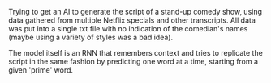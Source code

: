 Trying to get an AI to generate the script of a stand-up comedy show, using data gathered from multiple Netflix specials and other transcripts.
All data was put into a single txt file with no indication of the comedian's names (maybe using a variety of styles was a bad idea). 

The model itself is an RNN that remembers context and tries to replicate the script in the same fashion by predicting one word at a time, starting from a given 'prime' word. 
